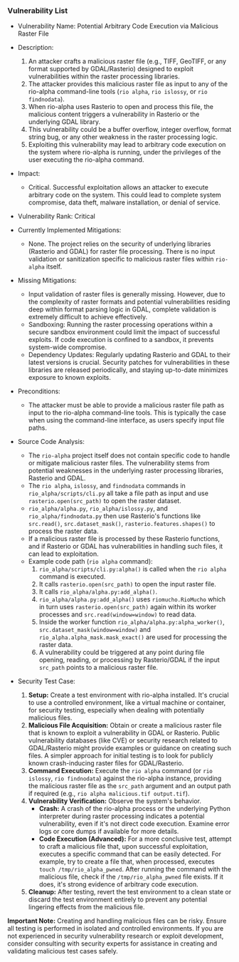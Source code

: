 ### Vulnerability List

- Vulnerability Name: Potential Arbitrary Code Execution via Malicious Raster File
- Description:
    1. An attacker crafts a malicious raster file (e.g., TIFF, GeoTIFF, or any format supported by GDAL/Rasterio) designed to exploit vulnerabilities within the raster processing libraries.
    2. The attacker provides this malicious raster file as input to any of the rio-alpha command-line tools (`rio alpha`, `rio islossy`, or `rio findnodata`).
    3. When rio-alpha uses Rasterio to open and process this file, the malicious content triggers a vulnerability in Rasterio or the underlying GDAL library.
    4. This vulnerability could be a buffer overflow, integer overflow, format string bug, or any other weakness in the raster processing logic.
    5. Exploiting this vulnerability may lead to arbitrary code execution on the system where rio-alpha is running, under the privileges of the user executing the rio-alpha command.
- Impact:
    - Critical. Successful exploitation allows an attacker to execute arbitrary code on the system. This could lead to complete system compromise, data theft, malware installation, or denial of service.
- Vulnerability Rank: Critical
- Currently Implemented Mitigations:
    - None. The project relies on the security of underlying libraries (Rasterio and GDAL) for raster file processing. There is no input validation or sanitization specific to malicious raster files within `rio-alpha` itself.
- Missing Mitigations:
    - Input validation of raster files is generally missing. However, due to the complexity of raster formats and potential vulnerabilities residing deep within format parsing logic in GDAL, complete validation is extremely difficult to achieve effectively.
    - Sandboxing: Running the raster processing operations within a secure sandbox environment could limit the impact of successful exploits. If code execution is confined to a sandbox, it prevents system-wide compromise.
    - Dependency Updates: Regularly updating Rasterio and GDAL to their latest versions is crucial. Security patches for vulnerabilities in these libraries are released periodically, and staying up-to-date minimizes exposure to known exploits.
- Preconditions:
    - The attacker must be able to provide a malicious raster file path as input to the rio-alpha command-line tools. This is typically the case when using the command-line interface, as users specify input file paths.
- Source Code Analysis:
    - The `rio-alpha` project itself does not contain specific code to handle or mitigate malicious raster files. The vulnerability stems from potential weaknesses in the underlying raster processing libraries, Rasterio and GDAL.
    - The `rio alpha`, `islossy`, and `findnodata` commands in `rio_alpha/scripts/cli.py` all take a file path as input and use `rasterio.open(src_path)` to open the raster dataset.
    - `rio_alpha/alpha.py`, `rio_alpha/islossy.py`, and `rio_alpha/findnodata.py` then use Rasterio's functions like `src.read()`, `src.dataset_mask()`, `rasterio.features.shapes()` to process the raster data.
    - If a malicious raster file is processed by these Rasterio functions, and if Rasterio or GDAL has vulnerabilities in handling such files, it can lead to exploitation.
    - Example code path (`rio alpha` command):
        1. `rio_alpha/scripts/cli.py:alpha()` is called when the `rio alpha` command is executed.
        2. It calls `rasterio.open(src_path)` to open the input raster file.
        3. It calls `rio_alpha/alpha.py:add_alpha()`.
        4. `rio_alpha/alpha.py:add_alpha()` uses `riomucho.RioMucho` which in turn uses `rasterio.open(src_path)` again within its worker processes and `src.read(window=window)` to read data.
        5. Inside the worker function `rio_alpha/alpha.py:alpha_worker()`, `src.dataset_mask(window=window)` and `rio_alpha.alpha_mask.mask_exact()` are used for processing the raster data.
        6. A vulnerability could be triggered at any point during file opening, reading, or processing by Rasterio/GDAL if the input `src_path` points to a malicious raster file.

- Security Test Case:
    1. **Setup:** Create a test environment with rio-alpha installed. It's crucial to use a controlled environment, like a virtual machine or container, for security testing, especially when dealing with potentially malicious files.
    2. **Malicious File Acquisition:** Obtain or create a malicious raster file that is known to exploit a vulnerability in GDAL or Rasterio. Public vulnerability databases (like CVE) or security research related to GDAL/Rasterio might provide examples or guidance on creating such files. A simpler approach for initial testing is to look for publicly known crash-inducing raster files for GDAL/Rasterio.
    3. **Command Execution:** Execute the `rio alpha` command (or `rio islossy`, `rio findnodata`) against the rio-alpha instance, providing the malicious raster file as the `src_path` argument and an output path if required (e.g., `rio alpha malicious.tif output.tif`).
    4. **Vulnerability Verification:** Observe the system's behavior.
        - **Crash:** A crash of the rio-alpha process or the underlying Python interpreter during raster processing indicates a potential vulnerability, even if it's not direct code execution. Examine error logs or core dumps if available for more details.
        - **Code Execution (Advanced):** For a more conclusive test, attempt to craft a malicious file that, upon successful exploitation, executes a specific command that can be easily detected. For example, try to create a file that, when processed, executes `touch /tmp/rio_alpha_pwned`. After running the command with the malicious file, check if the `/tmp/rio_alpha_pwned` file exists. If it does, it's strong evidence of arbitrary code execution.
    5. **Cleanup:** After testing, revert the test environment to a clean state or discard the test environment entirely to prevent any potential lingering effects from the malicious file.

**Important Note:** Creating and handling malicious files can be risky. Ensure all testing is performed in isolated and controlled environments. If you are not experienced in security vulnerability research or exploit development, consider consulting with security experts for assistance in creating and validating malicious test cases safely.